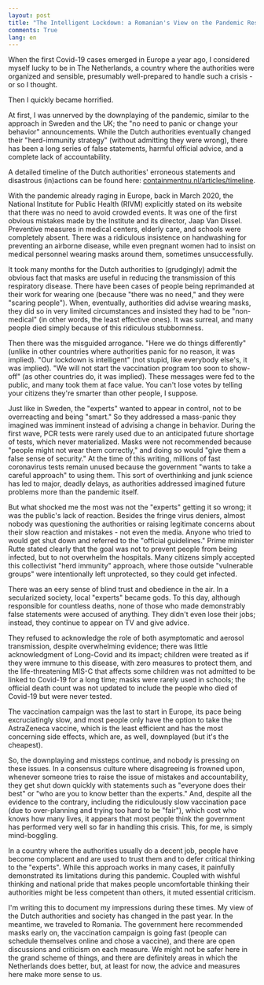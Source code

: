 ```yaml
---
layout: post
title: "The Intelligent Lockdown: a Romanian's View on the Pandemic Response in The Netherlands"
comments: True
lang: en
---
```


When the first Covid-19 cases emerged in Europe a year ago, I considered myself lucky to be in The Netherlands, a country where the authorities were organized and sensible, presumably well-prepared to handle such a crisis - or so I thought.

<!--more-->

Then I quickly became horrified.  

At first, I was unnerved by the downplaying of the pandemic, similar to the approach in Sweden and the UK; the "no need to panic or change your behavior" announcements. While the Dutch authorities eventually changed their "herd-immunity strategy" (without admitting they were wrong), there has been a long series of false statements, harmful official advice, and a complete lack of accountability.

A detailed timeline of the Dutch authorities' erroneous statements and disastrous (in)actions can be found here: [containmentnu.nl/articles/timeline](https://www.containmentnu.nl/articles/timeline?lang=en).

With the pandemic already raging in Europe, back in March 2020, the National Institute for Public Health (RIVM) explicitly stated on its website that there was no need to avoid crowded events. It was one of the first obvious mistakes made by the Institute and its director, Jaap Van Dissel. Preventive measures in medical centers, elderly care, and schools were completely absent. There was a ridiculous insistence on handwashing for preventing an airborne disease, while even pregnant women had to insist on medical personnel wearing masks around them, sometimes unsuccessfully.

It took many months for the Dutch authorities to (grudgingly) admit the obvious fact that masks are useful in reducing the transmission of this respiratory disease. There have been cases of people being reprimanded at their work for wearing one (because "there was no need," and they were "scaring people"). When, eventually, authorities did advise wearing masks, they did so in very limited circumstances and insisted they had to be "non-medical" (in other words, the least effective ones). It was surreal, and many people died simply because of this ridiculous stubbornness.

Then there was the misguided arrogance. "Here we do things differently" (unlike in other countries where authorities panic for no reason, it was implied). "Our lockdown is intelligent" (not stupid, like everybody else's, it was implied). "We will not start the vaccination program too soon to show-off" (as other countries do, it was implied). These messages were fed to the public, and many took them at face value. You can't lose votes by telling your citizens they're smarter than other people, I suppose.

Just like in Sweden, the "experts" wanted to appear in control, not to be overreacting and being "smart." So they addressed a mass-panic they imagined was imminent instead of advising a change in behavior. During the first wave, PCR tests were rarely used due to an anticipated future shortage of tests, which never materialized. Masks were not recommended because "people might not wear them correctly," and doing so would "give them a false sense of security." At the time of this writing, millions of fast coronavirus tests remain unused because the government "wants to take a careful approach" to using them. This sort of overthinking and junk science has led to major, deadly delays, as authorities addressed imagined future problems more than the pandemic itself.

But what shocked me the most was not the "experts" getting it so wrong; it was the public's lack of reaction. Besides the fringe virus deniers, almost nobody was questioning the authorities or raising legitimate concerns about their slow reaction and mistakes - not even the media. Anyone who tried to would get shut down and referred to the "official guidelines." Prime minister Rutte stated clearly that the goal was not to prevent people from being infected, but to not overwhelm the hospitals. Many citizens simply accepted this collectivist "herd immunity" approach, where those outside "vulnerable groups" were intentionally left unprotected, so they could get infected.

There was an eery sense of blind trust and obedience in the air. In a secularized society, local "experts" became gods. To this day, although responsible for countless deaths, none of those who made demonstrably false statements were accused of anything. They didn't even lose their jobs; instead, they continue to appear on TV and give advice.

They refused to acknowledge the role of both asymptomatic and aerosol transmission, despite overwhelming evidence; there was little acknowledgment of Long-Covid and its impact; children were treated as if they were immune to this disease, with zero measures to protect them, and the life-threatening MIS-C that affects some children was not admitted to be linked to Covid-19 for a long time; masks were rarely used in schools; the official death count was not updated to include the people who died of Covid-19 but were never tested.

The vaccination campaign was the last to start in Europe, its pace being excruciatingly slow, and most people only have the option to take the AstraZeneca vaccine, which is the least efficient and has the most concerning side effects, which are, as well, downplayed (but it's the cheapest).

So, the downplaying and missteps continue, and nobody is pressing on these issues. In a consensus culture where disagreeing is frowned upon, whenever someone tries to raise the issue of mistakes and accountability, they get shut down quickly with statements such as "everyone does their best" or "who are you to know better than the experts." And, despite all the evidence to the contrary, including the ridiculously slow vaccination pace (due to over-planning and trying too hard to be "fair"), which cost who knows how many lives, it appears that most people think the government has performed very well so far in handling this crisis. This, for me, is simply mind-boggling.

In a country where the authorities usually do a decent job, people have become complacent and are used to trust them and to defer critical thinking to the "experts". While this approach works in many cases, it painfully demonstrated its limitations during this pandemic. Coupled with wishful thinking and national pride that makes people uncomfortable thinking their authorities might be less competent than others, it muted essential criticism.

I'm writing this to document my impressions during these times. My view of the Dutch authorities and society has changed in the past year. In the meantime, we traveled to Romania. The government here recommended masks early on, the vaccination campaign is going fast (people can schedule themselves online and chose a vaccine), and there are open discussions and criticism on each measure. We might not be safer here in the grand scheme of things, and there are definitely areas in which the Netherlands does better, but, at least for now, the advice and measures here make more sense to us.
